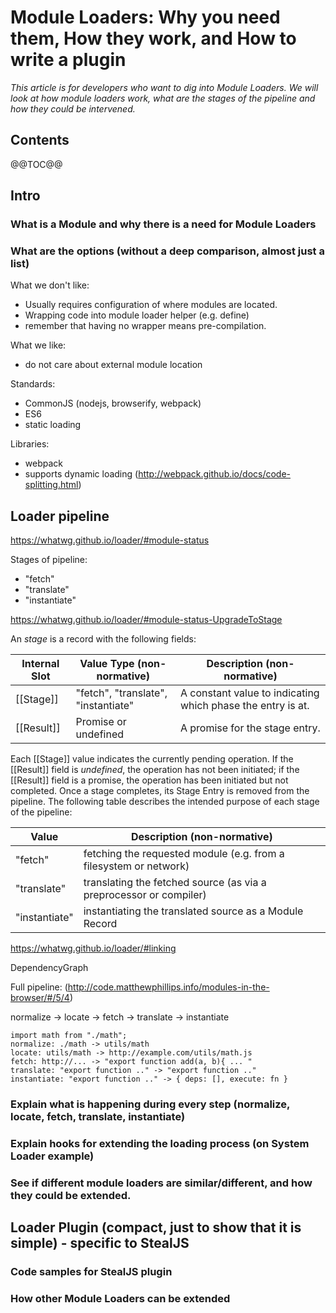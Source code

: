 # Module Loaders: Why you need them, How they work, and How to write a plugin

*This article is for developers who want to dig into Module Loaders. We will look at how module loaders work,
what are the stages of the pipeline and how they could be intervened.*

## Contents
@@TOC@@


## Intro

### What is a Module and why there is a need for Module Loaders

### What are the options (without a deep comparison, almost just a list)

What we don't like:
- Usually requires configuration of where modules are located.
- Wrapping code into module loader helper (e.g. define)
 - remember that having no wrapper means pre-compilation.

What we like:
- do not care about external module location

Standards:
- CommonJS (nodejs, browserify, webpack)
- ES6
 - static loading

Libraries:
- webpack
 - supports dynamic loading (http://webpack.github.io/docs/code-splitting.html)

## Loader pipeline

https://whatwg.github.io/loader/#module-status

Stages of pipeline:
- "fetch"
- "translate"
- "instantiate"

https://whatwg.github.io/loader/#module-status-UpgradeToStage

An *stage* is a record with the following fields:

|Internal Slot	|Value Type (non-normative)	            |Description (non-normative)
|---|---|---
|[[Stage]]	    |"fetch", "translate", "instantiate"	|A constant value to indicating which phase the entry is at.
|[[Result]]	    |Promise or undefined	                |A promise for the stage entry.

Each [[Stage]] value indicates the currently pending operation. If the [[Result]] field is *undefined*, the operation has not been initiated; if the [[Result]] field is a promise, the operation has been initiated but not completed. Once a stage completes, its Stage Entry is removed from the pipeline. The following table describes the intended purpose of each stage of the pipeline:

|Value	|Description (non-normative)
|-------|-------
|"fetch"	    |fetching the requested module (e.g. from a filesystem or network)
|"translate"	|translating the fetched source (as via a preprocessor or compiler)
|"instantiate"	|instantiating the translated source as a Module Record

https://whatwg.github.io/loader/#linking

DependencyGraph

Full pipeline: (http://code.matthewphillips.info/modules-in-the-browser/#/5/4)

normalize -> locate -> fetch -> translate -> instantiate

```
import math from "./math";
normalize: ./math -> utils/math
locate: utils/math -> http://example.com/utils/math.js
fetch: http://... -> "export function add(a, b){ ... "
translate: "export function .." -> "export function .."
instantiate: "export function .." -> { deps: [], execute: fn }
```

### Explain what is happening during every step (normalize, locate, fetch, translate, instantiate)

### Explain hooks for extending the loading process (on System Loader example)

### See if different module loaders are similar/different, and how they could be extended.

## Loader Plugin (compact, just to show that it is simple) - specific to StealJS

### Code samples for StealJS plugin

### How other Module Loaders can be extended

